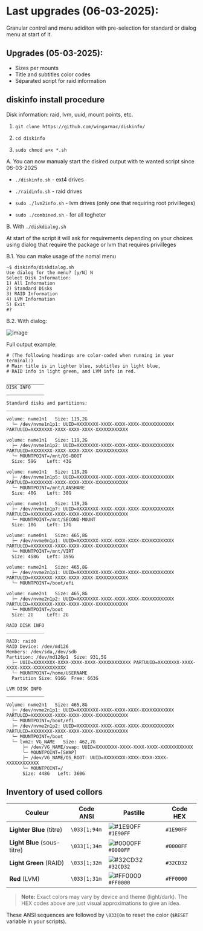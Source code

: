 # Last upgrades (06-03-2025):
Granular control and menu adiditon with pre-selection for standard or dialog menu at start of it.

## Upgrades (05-03-2025):
- Sizes per mounts
- Title and subtitles color codes
- Séparated script for raid information


## diskinfo install procedure

Disk information: raid, lvm, uuid, mount points, etc.

1. `git clone https://github.com/wingarmac/diskinfo/`

2. `cd diskinfo`

3. `sudo chmod a+x *.sh`

A. You can now manualy start the disired output with te wanted script since 06-03-2025

- `./diskinfo.sh` - ext4 drives
 
- `./raidinfo.sh` - raid drives

- `sudo ./lvm2info.sh` - lvm drives (only one that requiring root privilleges)

- `sudo ./combined.sh` - for all togheter

B. With `./diskdialog.sh`

At start of the script it will ask for requirements depending on your choices using dialog that require the package or lvm that requires privilleges

B.1. You can make usage of the nomal menu 

```
~$ diskinfo/diskdialog.sh
Use dialog for the menu? [y/N] N
Select Disk Information:
1) All Information
2) Standard Disks
3) RAID Information
4) LVM Information
5) Exit
#? 

```
B.2. With dialog:

![image](https://github.com/user-attachments/assets/5ee558a2-a1e9-43f5-997c-43b1f0c76f30)

Full output example:

```
# (The following headings are color-coded when running in your terminal:)
# Main title is in lighter blue, subtitles in light blue,
# RAID info in light green, and LVM info in red.

______________
DISK INFO
______________

Standard disks and partitions:
______________________________

volume: nvme1n1   Size: 119,2G
  └─ /dev/nvme1n1p1: UUID=XXXXXXXX-XXXX-XXXX-XXXX-XXXXXXXXXXXX PARTUUID=XXXXXXXX-XXXX-XXXX-XXXX-XXXXXXXXXXXX

volume: nvme1n1   Size: 119,2G
  ├─ /dev/nvme1n1p2: UUID=XXXXXXXX-XXXX-XXXX-XXXX-XXXXXXXXXXXX PARTUUID=XXXXXXXX-XXXX-XXXX-XXXX-XXXXXXXXXXXX
  └─ MOUNTPOINT=/mnt/OS-BOOT
  Size: 59G    Left: 43G

volume: nvme1n1   Size: 119,2G
  ├─ /dev/nvme1n1p5: UUID=XXXXXXXX-XXXX-XXXX-XXXX-XXXXXXXXXXXX PARTUUID=XXXXXXXX-XXXX-XXXX-XXXX-XXXXXXXXXXXX
  └─ MOUNTPOINT=/mnt/LANSHARE
  Size: 40G    Left: 38G

volume: nvme1n1   Size: 119,2G
  ├─ /dev/nvme1n1p7: UUID=XXXXXXXX-XXXX-XXXX-XXXX-XXXXXXXXXXXX PARTUUID=XXXXXXXX-XXXX-XXXX-XXXX-XXXXXXXXXXXX
  └─ MOUNTPOINT=/mnt/SECOND-MOUNT
  Size: 18G    Left: 17G

volume: nvme0n1   Size: 465,8G
  ├─ /dev/nvme0n1p1: UUID=XXXXXXXX-XXXX-XXXX-XXXX-XXXXXXXXXXXX PARTUUID=XXXXXXXX-XXXX-XXXX-XXXX-XXXXXXXXXXXX
  └─ MOUNTPOINT=/mnt/VIRT
  Size: 458G   Left: 395G

volume: nvme2n1   Size: 465,8G
  ├─ /dev/nvme2n1p1: UUID=XXXXXXXX-XXXX-XXXX-XXXX-XXXXXXXXXXXX PARTUUID=XXXXXXXX-XXXX-XXXX-XXXX-XXXXXXXXXXXX
  └─ MOUNTPOINT=/boot/efi

volume: nvme2n1   Size: 465,8G
  ├─ /dev/nvme2n1p2: UUID=XXXXXXXX-XXXX-XXXX-XXXX-XXXXXXXXXXXX PARTUUID=XXXXXXXX-XXXX-XXXX-XXXX-XXXXXXXXXXXX
  └─ MOUNTPOINT=/boot
  Size: 2G     Left: 2G

RAID DISK INFO
______________

RAID: raid0
RAID Device: /dev/md126
Members: /dev/sda,/dev/sdb
Partition: /dev/md126p1  Size: 931,5G
  ├─ UUID=XXXXXXXX-XXXX-XXXX-XXXX-XXXXXXXXXXXX PARTUUID=XXXXXXXX-XXXX-XXXX-XXXX-XXXXXXXXXXXX
  └─ MOUNTPOINT=/home/USERNAME
  Partition Size: 916G  Free: 663G

LVM DISK INFO
______________

Volume: nvme2n1   Size: 465,8G
  ├─ /dev/nvme2n1p1: UUID=XXXXXXXX-XXXX-XXXX-XXXX-XXXXXXXXXXXX PARTUUID=XXXXXXXX-XXXX-XXXX-XXXX-XXXXXXXXXXXX
  └─ MOUNTPOINT=/boot/efi
  ├─ /dev/nvme2n1p2: UUID=XXXXXXXX-XXXX-XXXX-XXXX-XXXXXXXXXXXX PARTUUID=XXXXXXXX-XXXX-XXXX-XXXX-XXXXXXXXXXXX
  └─ MOUNTPOINT=/boot
  └─ lvm2: VG_NAME   Size: 462,7G
      ├─ /dev/VG_NAME/swap: UUID=XXXXXXXX-XXXX-XXXX-XXXX-XXXXXXXXXXXX
      └─ MOUNTPOINT=[SWAP]
      ├─ /dev/VG_NAME/OS_ROOT: UUID=XXXXXXXX-XXXX-XXXX-XXXX-XXXXXXXXXXXX
      └─ MOUNTPOINT=/
      Size: 448G   Left: 360G
```

## Inventory of used collors

| Couleur        | Code ANSI     | Pastille                                                                                 | Code HEX    |
|----------------|---------------|-------------------------------------------------------------------------------------------|-------------|
| **Lighter Blue** (titre) | ``\033[1;94m`` | ![#1E90FF](https://placehold.co/15x15/1E90FF/1E90FF.png) `#1E90FF`  | `#1E90FF`   |
| **Light Blue** (sous-titre) | ``\033[1;34m`` | ![#0000FF](https://placehold.co/15x15/0000FF/0000FF.png) `#0000FF`   | `#0000FF`   |
| **Light Green** (RAID)     | ``\033[1;32m`` | ![#32CD32](https://placehold.co/15x15/32CD32/32CD32.png) `#32CD32`   | `#32CD32`   |
| **Red** (LVM)              | ``\033[1;31m`` | ![#FF0000](https://placehold.co/15x15/FF0000/FF0000.png) `#FF0000`   | `#FF0000`   |

> **Note:** Exact colors may vary by device and theme (light/dark). The HEX codes above are just visual approximations to give an idea.  

These ANSI sequences are followed by ``\033[0m`` to reset the color (`$RESET` variable in your scripts).

